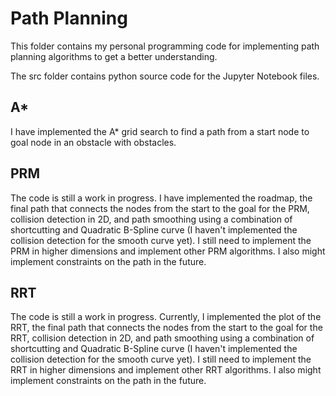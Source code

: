 # Path Planning

This folder contains my personal programming code for implementing path planning algorithms to get a better understanding.

The src folder contains python source code for the Jupyter Notebook files.

## A*
I have implemented the A* grid search to find a path from a start node to goal node in an obstacle with obstacles.

## PRM
The code is still a work in progress. I have implemented the roadmap, the final path that connects the nodes from the start to the goal for the PRM, collision detection in 2D, and path smoothing using a combination of shortcutting and Quadratic B-Spline curve (I haven't implemented the collision detection for the smooth curve yet). I still need to implement the PRM in higher dimensions and implement other PRM algorithms. I also might implement constraints on the path in the future.

## RRT
The code is still a work in progress. Currently, I implemented the plot of the RRT, the final path that connects the nodes from the start to the goal for the RRT, collision detection in 2D, and path smoothing using a combination of shortcutting and Quadratic B-Spline curve (I haven't implemented the collision detection for the smooth curve yet). I still need to implement the RRT in higher dimensions and implement other RRT algorithms. I also might implement constraints on the path in the future.